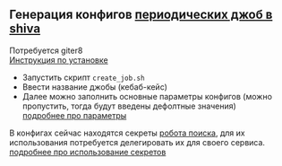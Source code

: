 ## Генерация конфигов [периодических джоб в shiva](https://docs.yandex-team.ru/classifieds-infra/deploy/specification/periodic) 
Потребуется giter8</br>
[Инструкция по установке](http://www.foundweekends.org/giter8/setup.html) </br>
- Запустить скрипт `create_job.sh`</br>
- Ввести название джобы (кебаб-кейс) </br>
- Далее можно заполнить основные параметры конфигов (можно пропустить, тогда будут введены дефолтные значения)</br>
[подробнее про параметры](https://docs.yandex-team.ru/classifieds-infra/) </br>
  
В конфигах сейчас находятся секреты [робота поиска](https://yav.yandex-team.ru/secret/sec-01fbs6z1e1xyy9q4sr2yfa4tc5/explore/versions), для их использования потребуется делегировать их для своего сервиса. </br>
[подробнее про использование секретов](https://docs.yandex-team.ru/classifieds-infra/deploy/secret#vazhnye-osobennosti) </br>


